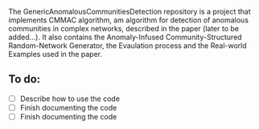 The GenericAnomalousCommunitiesDetection repository is a project that implements CMMAC algorithm, am algorithm for detection of anomalous communities in complex networks, described in the paper (later to be added…).
It also contains the Anomaly-Infused Community-Structured Random-Network Generator, the Evaulation process and the Real-world Examples used in the paper.

## To do:
- [ ] Describe how to use the code
- [ ] Finish documenting the code
- [ ] Finish documenting the code
